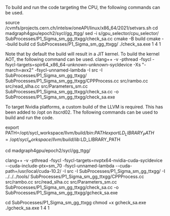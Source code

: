 To build and run the code targeting the CPU, the following commands can be used.

  source /cvmfs/projects.cern.ch/intelsw/oneAPI/linux/x86_64/2021/setvars.sh 
  cd madgraph4gpu/epoch2/sycl/gg_ttgg/
  sed -i s/gpu_selector/cpu_selector/ SubProcesses/P1_Sigma_sm_gg_ttxgg/check_sa.cc 
  cmake -B build
  cmake --build  build
  cd SubProcesses/P1_Sigma_sm_gg_ttxgg/
  ./check_sa.exe 1 4 1


Note that by default the build will result in a JIT kernel. To build the kernel AOT, the following command can be used.
  clang++ -v -pthread -fsycl -fsycl-targets=spir64_x86_64-unknown-unknown-sycldevice -Xs "-march=avx2" -fsycl-unnamed-lambda -I src -I SubProcesses/P1_Sigma_sm_gg_ttxgg/ SubProcesses/P1_Sigma_sm_gg_ttxgg/CPPProcess.cc src/rambo.cc src/read_slha.cc src/Parameters_sm.cc SubProcesses/P1_Sigma_sm_gg_ttxgg/check_sa.cc -o SubProcesses/P1_Sigma_sm_gg_ttxgg/check_sa.exe

To target Nvidia platforms, a custom build of the LLVM is required. This has been added to /opt on itscrd02. The following commands can be used to build and run the code.

  export PATH=/opt/sycl_workspace/llvm/build/bin:$PATH
  export LD_LIBRARY_PATH=/opt/sycl_workspace/llvm/build/lib:$LD_LIBRARY_PATH

  cd madgraph4gpu/epoch2/sycl/gg_ttgg/

  clang++ -v -pthread -fsycl -fsycl-targets=nvptx64-nvidia-cuda-sycldevice --cuda-include-ptx=sm_70 -fsycl-unnamed-lambda --cuda-path=/usr/local/cuda-10.2/ -I src -I SubProcesses/P1_Sigma_sm_gg_ttxgg/  -I ../../../tools/ SubProcesses/P1_Sigma_sm_gg_ttxgg/CPPProcess.cc src/rambo.cc src/read_slha.cc src/Parameters_sm.cc SubProcesses/P1_Sigma_sm_gg_ttxgg/check_sa.cc -o SubProcesses/P1_Sigma_sm_gg_ttxgg/gcheck_sa.exe

 cd SubProcesses/P1_Sigma_sm_gg_ttxgg
 chmod +x gcheck_sa.exe
 ./gcheck_sa.exe 1 4 1



